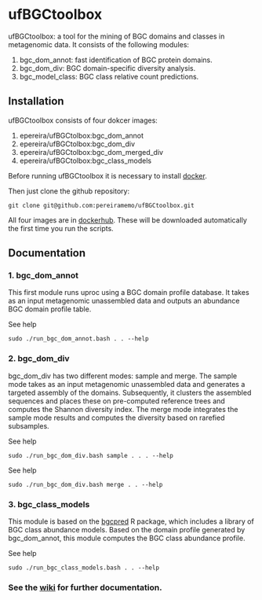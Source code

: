 # ufBGCtoolbox
ufBGCtoolbox: a tool for the mining of BGC domains and classes in metagenomic data. It consists of the following modules:
1. bgc_dom_annot: fast identification of BGC protein domains.  
2. bgc_dom_div: BGC domain-specific diversity analysis.  
3. bgc_model_class: BGC class relative count predictions.  

## Installation

ufBGCtoolbox consists of four dokcer images: 
1. epereira/ufBGCtolbox:bgc_dom_annot 
2. epereira/ufBGCtolbox:bgc_dom_div 
3. epereira/ufBGCtolbox:bgc_dom_merged_div 
4. epereira/ufBGCtolbox:bgc_class_models

Before running ufBGCtoolbox it is necessary to install [docker](https://www.docker.com/).

Then just clone the github repository:
```
git clone git@github.com:pereiramemo/ufBGCtoolbox.git
```

All four images are in [dockerhub](https://hub.docker.com/). These will be downloaded automatically the first time you run the scripts.

## Documentation

### 1. bgc_dom_annot
This first module runs uproc using a BGC domain profile database. It takes as an input metagenomic unassembled data and outputs an abundance BGC domain profile table.

See help
```
sudo ./run_bgc_dom_annot.bash . . --help
```

### 2. bgc_dom_div
bgc_dom_div has two different modes: sample and merge. The sample mode takes as an input metagenomic unassembled data and generates a targeted assembly of the domains. Subsequently, it clusters the assembled sequences and places these on pre-computed reference trees and computes the Shannon diversity index. The merge mode integrates the sample mode results and computes the diversity based on rarefied subsamples.

See help
```
sudo ./run_bgc_dom_div.bash sample . . . --help

```
See help
```
sudo ./run_bgc_dom_div.bash merge . . --help

```

### 3. bgc_class_models
This module is based on the [bgcpred](https://github.com/pereiramemo/bgcpred) R package, which includes a library of BGC class abundance models. Based on the domain profile generated by bgc_dom_annot, this module computes the BGC class abundance profile.

See help
```
sudo ./run_bgc_class_models.bash . . --help
```

### See the [wiki](https://github.com/pereiramemo/ufBGCtoolbox/wiki) for further documentation.

